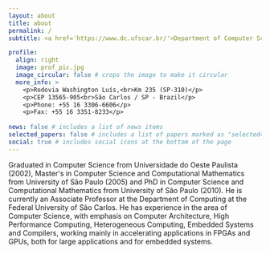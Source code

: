 ```yaml
---
layout: about
title: about
permalink: /
subtitle: <a href='https://www.dc.ufscar.br/'>Department of Computer Science (DC)</a><br><a href='https://www.ccet.ufscar.br/'>Center of Exact Sciences and Technology (CCET)</a><br><a href='https://www.ufscar.br/'>Federal University of São Carlos (UFSCar)</a>

profile:
  align: right
  image: prof_pic.jpg
  image_circular: false # crops the image to make it circular
  more_info: >
    <p>Rodovia Washington Luís,<br>Km 235 (SP-310)</p>
    <p>CEP 13565-905<br>São Carlos / SP - Brazil</p>
    <p>Phone: +55 16 3306-6606</p>
    <p>Fax: +55 16 3351-8233</p>
    
news: false # includes a list of news items
selected_papers: false # includes a list of papers marked as "selected={true}"
social: true # includes social icons at the bottom of the page
---
```


Graduated in Computer Science from Universidade do Oeste Paulista (2002), Master's in Computer Science and Computational Mathematics from University of São Paulo (2005) and PhD in Computer Science and Computational Mathematics from University of São Paulo (2010). He is currently an Associate Professor at the Department of Computing at the Federal University of São Carlos. He has experience in the area of Computer Science, with emphasis on Computer Architecture, High Performance Computing, Heterogeneous Computing, Embedded Systems and Compilers, working mainly in accelerating applications in FPGAs and GPUs, both for large applications and for embedded systems.
